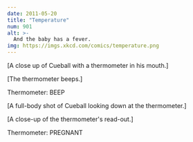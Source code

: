 ```yaml
---
date: 2011-05-20
title: "Temperature"
num: 901
alt: >-
  And the baby has a fever.
img: https://imgs.xkcd.com/comics/temperature.png
---
```

[A close up of Cueball with a thermometer in his mouth.]

[The thermometer beeps.]

Thermometer: BEEP

[A full-body shot of Cueball looking down at the thermometer.]

[A close-up of the thermometer's read-out.]

Thermometer: PREGNANT